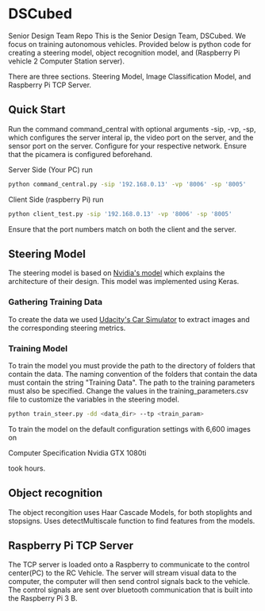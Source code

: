 # DSCubed
Senior Design Team Repo
This is the Senior Design Team, DSCubed. We focus on training autonomous vehicles.
Provided below is python code for creating a steering model, object recognition model,
and (Raspberry Pi vehicle 2 Computer Station server).

There are three sections. Steering Model, Image Classification Model, and Raspberry Pi TCP Server.


## Quick Start
Run the command command_central with optional arguments -sip, -vp, -sp, which configures the server interal ip, the video port on the server, and the sensor port on the server. Configure for your respective network. Ensure that the picamera is configured beforehand.


Server Side (Your PC) run
```bash
python command_central.py -sip '192.168.0.13' -vp '8006' -sp '8005'
```

Client Side (raspberry Pi) run

```bash
python client_test.py -sip '192.168.0.13' -vp '8006' -sp '8005'
```
Ensure that the port numbers match on both the client and the server.

## Steering Model

The steering model is based on [Nvidia's model](https://devblogs.nvidia.com/deep-learning-self-driving-cars/) which explains the architecture of their design. This model was implemented using Keras.

### Gathering Training Data

To create the data we used [Udacity's Car Simulator](https://github.com/udacity/self-driving-car-sim) to extract images and the corresponding steering metrics.

### Training Model

To train the model you must provide the path to the directory of folders that contain the data. The naming convention of the folders that contain the data must contain the string "Training Data". The path to the training parameters must also be specified. Change the values in the training_parameters.csv file to customize the variables in the steering model.

```bash
python train_steer.py -dd <data_dir> --tp <train_param>
```

To train the model on the default configuration settings with 6,600 images on

Computer Specification
Nvidia GTX 1080ti

took hours.

## Object recognition
The object recongition uses Haar Cascade Models, for both stoplights and stopsigns. Uses detectMultiscale function to find features from the models.

## Raspberry Pi TCP Server

The TCP server is loaded onto a Raspberry to communicate to the control center(PC) to the RC Vehicle. The server will stream visual data to the computer, the computer will then send control signals back to the vehicle. The control signals are sent over bluetooth communication that is built into the Raspberry Pi 3 B. 
